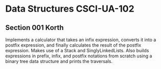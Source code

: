Data Structures CSCI-UA-102
========
Section 001 Korth
---------
Implements a calculator that takes an infix expression, converts it into a postfix expression, and finally calculates the result of the postfix expression.
Makes use of a Stack and SinglyLinkedLists. Also builds expressions in prefix, infix, and postfix notations from scratch using a binary tree data structure and prints the traversals.
